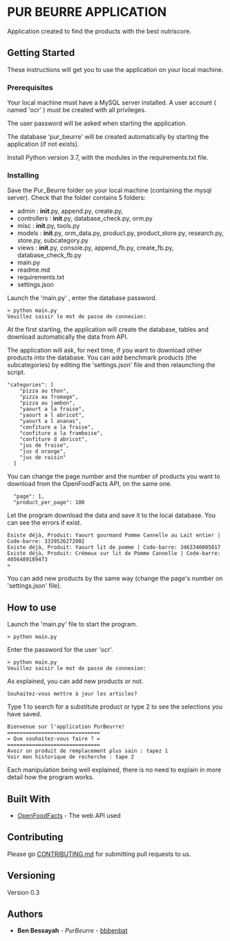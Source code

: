 # PUR BEURRE  APPLICATION

Application created to find the products with the best nutriscore.

## Getting Started

These instructions will get you to use the application on your local machine.

### Prerequisites

Your local machine must have a MySQL server installed. 
A user account ( named 'ocr' ) must be created with all privileges.

The user password will be asked when starting the application.

The database 'pur_beurre' will be created automatically by starting the application (if not exists).

Install Python version 3.7, with the modules in the requirements.txt file.

### Installing

Save the Pur_Beurre folder on your local machine (containing the mysql server).
Check that the folder contains 5 folders:
- admin : 
    __init__.py,
    append.py,
    create.py,
- controllers : 
    __init__.py,
    database_check.py,
    orm.py
- misc :
    __init__.py,
    tools.py
- models :
    __init__.py,
    orm_data.py,
    product.py,
    product_store.py,
    research.py,
    store.py,
    subcategory.py
- views :
    __init__.py,
    console.py,
    append_fb.py,
    create_fb.py,
    database_check_fb.py
- main.py
- readme.md
- requirements.txt
- settings.json




Launch the 'main.py' , enter the database password.
```
> python main.py
Veuillez saisir le mot de passe de connexion:
```
At the first starting, the application will create the database, 
tables and download automatically the data from API.

The application will ask, for next time, if you want to download 
other products into the database. 
You can add benchmark products (the subcategories) by editing the 'settings.json' file and then relaunching the script.

```
"categories": [
    "pizza au thon",
    "pizza au fromage",
    "pizza au jambon",
    "yaourt a la fraise",
    "yaourt a l abricot",
    "yaourt a l ananas",
    "confiture a la fraise",
    "confiture a la framboise",
    "confiture d abricot",
    "jus de fraise",
    "jus d orange",
    "jus de raisin"
  ]
```

You can change the page number and the number of products you want to download from the OpenFoodFacts API,
 on the same one.

```
  "page": 1,
  "product_per_page": 100
```

Let the program download the data and save it to the local database.
You can see the errors if exist.
```
Existe déjà, Produit: Yaourt gourmand Pomme Cannelle au Lait entier | Code-barre: 3339526272002
Existe déjà, Produit: Yaourt lit de pomme | Code-barre: 3463340005017
Existe déjà, Produit: Crémeux sur lit de Pomme Cannelle | Code-barre: 4056489189473
>
```
You can add new products by the same way (change the page's number on 
'settings.json' file).

## How to use

Launch the 'main.py' file to start the program.

```
> python main.py
```
Enter the password for the user 'ocr'.
```
> python main.py
Veuillez saisir le mot de passe de connexion:
```
As explained, you can add new products or not.
```
Souhaitez-vous mettre à jour les articles?
```
Type 1 to search for a substitute product or type 2 to see the selections you have saved.
```
Bienvenue sur l'application PurBeurre!
==============================
= Que souhaitez-vous faire ? =
==============================
Avoir un produit de remplacement plus sain : tapez 1
Voir mon historique de recherche : tape 2
```

Each manipulation being well explained, there is no need to explain in more detail how the program works.

## Built With

* [OpenFoodFacts](https://wiki.openfoodfacts.org/) - The web API used

## Contributing

Please go [CONTRIBUTING.md](https://github.com/bbbenbat/Projet_5_Pur_Beurre/pulls) for submitting pull requests to us.

## Versioning

Version 0.3

## Authors

* **Ben Bessayah** - *PurBeurre* - [bbbenbat](https://github.com/bbbenbat)




